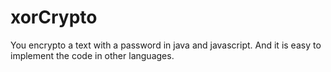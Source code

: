# xorCrypto
You encrypto a text with a password in java and javascript. And it is easy to implement the code in other languages.

